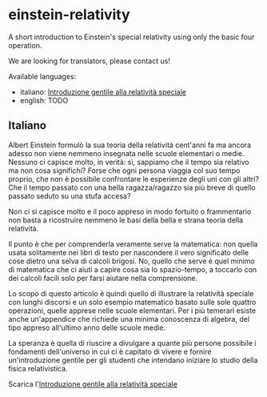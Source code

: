 # einstein-relativity

A short introduction to Einstein's special relativity using only the basic four operation.

We are looking for translators, please contact us!

Available languages:

* italiano: [Introduzione gentile alla relatività speciale](https://github.com/nicolinux72/einstein-relativity/italian/relativita.pdf)
* english: TODO


## Italiano 

Albert Einstein formulò la sua teoria della relatività cent'anni fa ma ancora 
adesso non viene nemmeno insegnata nelle scuole elementari o medie. Nessuno ci 
capisce molto, in verità: sì, sappiamo che il tempo sia relativo ma non cosa 
significhi? Forse che ogni persona viaggia col suo tempo proprio, che non è 
possibile confrontare le esperienze degli uni con gli altri? Che il tempo 
passato con una bella ragazza/ragazzo sia più breve di quello passato seduto su 
una stufa accesa?

Non ci si capisce molto e il poco appreso in modo fortuito o frammentario non 
basta a ricostruire nemmeno le basi della bella e strana teoria della 
relatività.

Il punto è che per comprenderla veramente serve la matematica: non quella usata 
solitamente nei libri di testo per nascondere il vero significato delle cose 
dietro una selva di calcoli brigosi. No, quello che serve è quel minimo di 
matematica che ci aiuti a capire cosa sia lo spazio-tempo, a toccarlo con dei 
calcoli facili solo per farsi aiutare nella comprensione.

Lo scopo di questo articolo è quindi quello di illustrare la relatività speciale 
con lunghi discorsi e un solo esempio matematico basato sulle sole quattro 
operazioni, quelle apprese nelle scuole elementari. Per i più temerari esiste 
anche un'appendice che richiede una minima conoscenza di algebra, del tipo 
appreso all'ultimo anno delle scuole medie.

La speranza è quella di riuscire a divulgare a quante più persone possibile i 
fondamenti dell'universo in cui ci è capitato di vivere e fornire 
un'introduzione gentile per gli studenti che intendano iniziare lo studio della 
fisica relativistica.

Scarica l'[Introduzione gentile alla relatività speciale](https://github.com/nicolinux72/einstein-relativity/italian/relativita.pdf)
